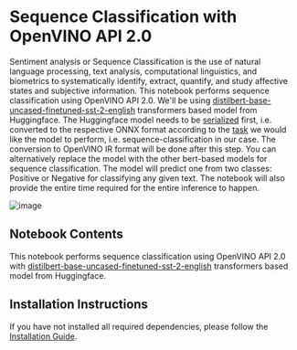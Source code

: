# Sequence Classification with OpenVINO API 2.0
Sentiment analysis or Sequence Classification is the use of natural language processing, text analysis, computational linguistics, and biometrics to systematically identify, extract, quantify, and study affective states and subjective information. This notebook performs sequence classification using OpenVINO API 2.0.  We'll be using [distilbert-base-uncased-finetuned-sst-2-english](https://huggingface.co/distilbert-base-uncased-finetuned-sst-2-english) transformers based model from Huggingface. The Huggingface model needs to be [serialized](https://huggingface.co/docs/transformers/serialization) first, i.e. converted to the respective ONNX format according to the [task](https://huggingface.co/docs/transformers/serialization#selecting-features-for-different-model-tasks) we would like the model to perform, i.e. sequence-classification in our case. The conversion to OpenVINO IR format will be done after this step.  You can alternatively replace the model with the other bert-based models for sequence classification. The model will predict one from two classes: Positive or Negative for classifying any given text. The notebook will also provide the entire time required for the entire inference to happen. 

![image](https://user-images.githubusercontent.com/95271966/206130638-d9847414-357a-4c79-9ca7-76f4ae5a6d7f.png)

## Notebook Contents
This notebook performs sequence classification using OpenVINO API 2.0 with [distilbert-base-uncased-finetuned-sst-2-english](https://huggingface.co/distilbert-base-uncased-finetuned-sst-2-english) transformers based model from Huggingface. 

## Installation Instructions
If you have not installed all required dependencies, please follow the [Installation Guide](https://github.com/openvinotoolkit/openvino_notebooks/blob/main/README.md).
